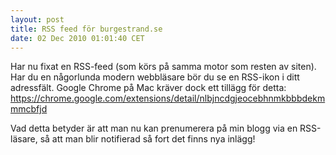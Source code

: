```yaml
---
layout: post
title: RSS feed för burgestrand.se
date: 02 Dec 2010 01:01:40 CET
---
```


Har nu fixat en RSS-feed (som körs på samma motor som resten av siten). Har du en någorlunda modern webbläsare bör du se en RSS-ikon i ditt adressfält. Google Chrome på Mac kräver dock ett tillägg för detta: <https://chrome.google.com/extensions/detail/nlbjncdgjeocebhnmkbbbdekmmmcbfjd>

Vad detta betyder är att man nu kan prenumerera på min blogg via en RSS-läsare, så att man blir notifierad så fort det finns nya inlägg!